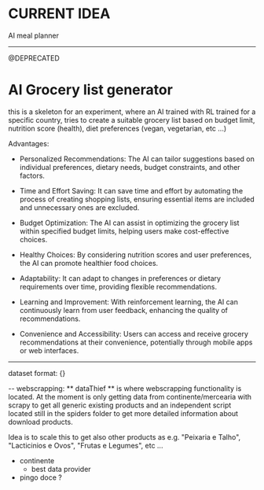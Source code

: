 # CURRENT IDEA

AI meal planner

---
@DEPRECATED
# AI Grocery list generator
this is a skeleton for an experiment, where an AI trained with RL trained for a specific country, tries to create a suitable grocery list based on budget limit, nutrition score (health), diet preferences (vegan, vegetarian, etc ...)

Advantages:
- Personalized Recommendations: The AI can tailor suggestions based on individual preferences, dietary needs, budget constraints, and other factors.

- Time and Effort Saving: It can save time and effort by automating the process of creating shopping lists, ensuring essential items are included and unnecessary ones are excluded.

- Budget Optimization: The AI can assist in optimizing the grocery list within specified budget limits, helping users make cost-effective choices.

- Healthy Choices: By considering nutrition scores and user preferences, the AI can promote healthier food choices.

- Adaptability: It can adapt to changes in preferences or dietary requirements over time, providing flexible recommendations.

- Learning and Improvement: With reinforcement learning, the AI can continuously learn from user feedback, enhancing the quality of recommendations.

- Convenience and Accessibility: Users can access and receive grocery recommendations at their convenience, potentially through mobile apps or web interfaces.

--- 
dataset format:
{}

--
webscrapping:
** dataThief ** is where webscrapping functionality is located. At the moment is only getting data from continente/mercearia with scrapy to get all generic existing products and an independent script located still in the spiders folder to get more detailed information about download products. 

Idea is to scale this to get also other products as e.g. "Peixaria e Talho", "Lacticinios e Ovos", "Frutas e Legumes", etc ...

- continente
    - best data provider
- pingo doce ?